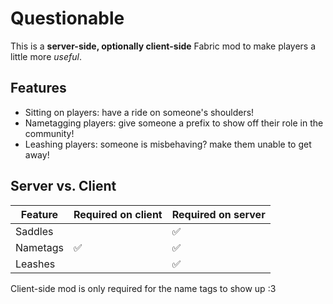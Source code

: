 # Questionable

This is a **server-side, optionally client-side** Fabric mod to make players a little more *useful*.

## Features

- Sitting on players: have a ride on someone's shoulders!
- Nametagging players: give someone a prefix to show off their role in the community!
- Leashing players: someone is misbehaving? make them unable to get away!

## Server vs. Client

| Feature  | Required on client | Required on server |
|----------|--------------------|--------------------|
| Saddles  |                    | ✅                  |
| Nametags | ✅                  | ✅                  |
| Leashes  |                    | ✅                  |

Client-side mod is only required for the name tags to show up :3
